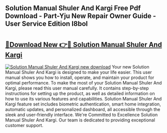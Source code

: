 ## Solution Manual Shuler And Kargi Free Pdf Download - Part-Yju New Repair Owner Guide - User Service Edition I8bol

# <h2><a href="http://bc94997.oget.top/?id=Solution+Manual+Shuler+And+Kargi">🔗Download New 👉🔴 Solution Manual Shuler And Kargi</a></h2>

[![Solution Manual Shuler And Kargi new download](https://i.imgur.com/5g1atiW.png)](http://bc94997.oget.top/?id=Solution+Manual+Shuler+And+Kargi)
Your new Solution Manual Shuler And Kargi is designed to make your life easier. This user manual shows you how to install, operate, and maintain your product for optimal performance. To make the most of your Solution Manual Shuler And Kargi, please read this user manual carefully. It contains step-by-step instructions for setting up the product, as well as detailed information on how to use its various features and capabilities. Solution Manual Shuler And Kargi feature set includes biometric authentication, smart home integration, automatic updates, and personalized dashboard, all accessible through the sleek and user-friendly interface. We're Committed to Excellence Solution Manual Shuler And Kargi. Our team is dedicated to providing exceptional customer support.
